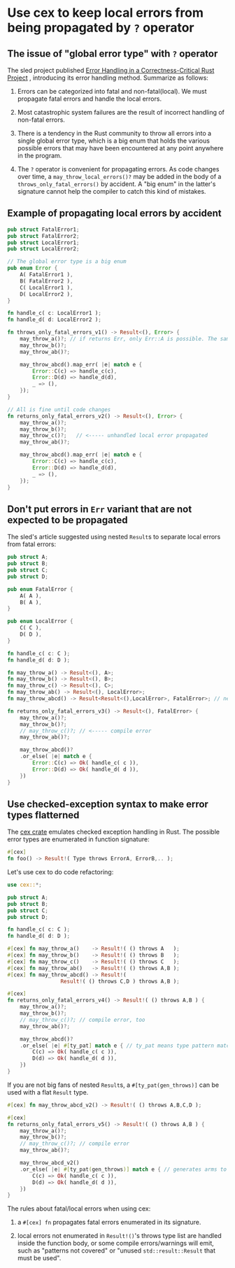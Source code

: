 # Use cex to keep local errors from being propagated by `?` operator

## The issue of "global error type" with `?` operator

The sled project published
[Error Handling in a Correctness-Critical Rust Project](https://sled.rs/errors)
, introducing its error handling method. Summarize as follows:

1. Errors can be categorized into fatal and non-fatal(local). We must propagate
fatal errors and handle the local errors.

2. Most catastrophic system failures are the result of incorrect handling of
non-fatal errors.

3. There is a tendency in the Rust community to throw all errors into a single
global error type, which is a big enum that holds the various possible errors
that may have been encountered at any point anywhere in the program.

4. The `?` operator is convenient for propagating errors. As code changes over
time, a `may_throw_local_errors()?` may be added in the body of a
`throws_only_fatal_errors()` by accident. A "big enum" in the latter's
signature cannot help the compiler to catch this kind of mistakes.

## Example of propagating local errors by accident

```rust
pub struct FatalError1;
pub struct FatalError2;
pub struct LocalError1;
pub struct LocalError2;

// The global error type is a big enum
pub enum Error {
    A( FatalError1 ),
    B( FatalError2 ),
    C( LocalError1 ),
    D( LocalError2 ),
}

fn handle_c( c: LocalError1 );
fn handle_d( d: LocalError2 );

fn throws_only_fatal_errors_v1() -> Result<(), Error> {
    may_throw_a()?; // if returns Err, only Err::A is possible. The same below.
    may_throw_b()?;
    may_throw_ab()?;

    may_throw_abcd().map_err( |e| match e {
        Error::C(c) => handle_c(c),
        Error::D(d) => handle_d(d),
        _ => (),
    });
}

// All is fine until code changes
fn returns_only_fatal_errors_v2() -> Result<(), Error> {
    may_throw_a()?;
    may_throw_b()?;
    may_throw_c()?;   // <----- unhandled local error propagated
    may_throw_ab()?;

    may_throw_abcd().map_err( |e| match e {
        Error::C(c) => handle_c(c),
        Error::D(d) => handle_d(d),
        _ => (),
    });
}
```

## Don't put errors in `Err` variant that are not expected to be propagated

The sled's article suggested using nested `Result`s to separate local errors
from fatal errors:

```rust
pub struct A;
pub struct B;
pub struct C;
pub struct D;

pub enum FatalError {
    A( A ),
    B( A ),
}

pub enum LocalError {
    C( C ),
    D( D ),
}

fn handle_c( c: C );
fn handle_d( d: D );

fn may_throw_a() -> Result<(), A>;
fn may_throw_b() -> Result<(), B>;
fn may_throw_c() -> Result<(), C>;
fn may_throw_ab() -> Result<(), LocalError>;
fn may_throw_abcd() -> Result<Result<(),LocalError>, FatalError>; // nested!

fn returns_only_fatal_errors_v3() -> Result<(), FatalError> {
    may_throw_a()?;
    may_throw_b()?;
    // may_throw_c()?; // <----- compile error
    may_throw_ab()?;

    may_throw_abcd()?
    .or_else( |e| match e {
        Error::C(c) => Ok( handle_c( c )),
        Error::D(d) => Ok( handle_d( d )),
    })
}
```

## Use checked-exception syntax to make error types flatterned

The [cex crate](https://crates.io/crates/cex) emulates checked exception
handling in Rust. The possible error types are enumerated in function signature:

```rust
#[cex]
fn foo() -> Result!( Type throws ErrorA, ErrorB,.. );
```

Let's use cex to do code refactoring:

```rust
use cex::*;

pub struct A;
pub struct B;
pub struct C;
pub struct D;

fn handle_c( c: C );
fn handle_d( d: D );

#[cex] fn may_throw_a()    -> Result!( () throws A   );
#[cex] fn may_throw_b()    -> Result!( () throws B   );
#[cex] fn may_throw_c()    -> Result!( () throws C   );
#[cex] fn may_throw_ab()   -> Result!( () throws A,B );
#[cex] fn may_throw_abcd() -> Result!(
                 Result!( () throws C,D ) throws A,B );

#[cex]
fn returns_only_fatal_errors_v4() -> Result!( () throws A,B ) {
    may_throw_a()?;
    may_throw_b()?;
    // may_throw_c()?; // compile error, too
    may_throw_ab()?;

    may_throw_abcd()?
    .or_else( |e| #[ty_pat] match e { // ty_pat means type pattern match
        C(c) => Ok( handle_c( c )),
        D(d) => Ok( handle_d( d )),
    })
}
```

If you are not big fans of nested `Result`s, a `#[ty_pat(gen_throws)]` can be
used with a flat `Result` type.

```rust
#[cex] fn may_throw_abcd_v2() -> Result!( () throws A,B,C,D );

#[cex]
fn returns_only_fatal_errors_v5() -> Result!( () throws A,B ) {
    may_throw_a()?;
    may_throw_b()?;
    // may_throw_c()?; // compile error
    may_throw_ab()?;

    may_throw_abcd_v2()
    .or_else( |e| #[ty_pat(gen_throws)] match e { // generates arms to throw A,B
        C(c) => Ok( handle_c( c )),
        D(d) => Ok( handle_d( d )),
    })
}
```

The rules about fatal/local errors when using cex:

1. a `#[cex] fn` propagates fatal errors enumerated in its signature.

2. local errors not enumerated in `Result!()`'s throws type list are handled
inside the function body, or some compile errors/warnings will emit, such as
"patterns not covered" or "unused `std::result::Result` that must be used".
